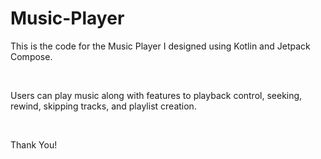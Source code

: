 # Music-Player
<p>This is the code for the Music Player I designed using Kotlin and Jetpack Compose.</p>
<br>
<p>Users can play music along with features to playback control, seeking, rewind, skipping tracks, and playlist creation.</p>
<br>
<p>Thank You!</p>
